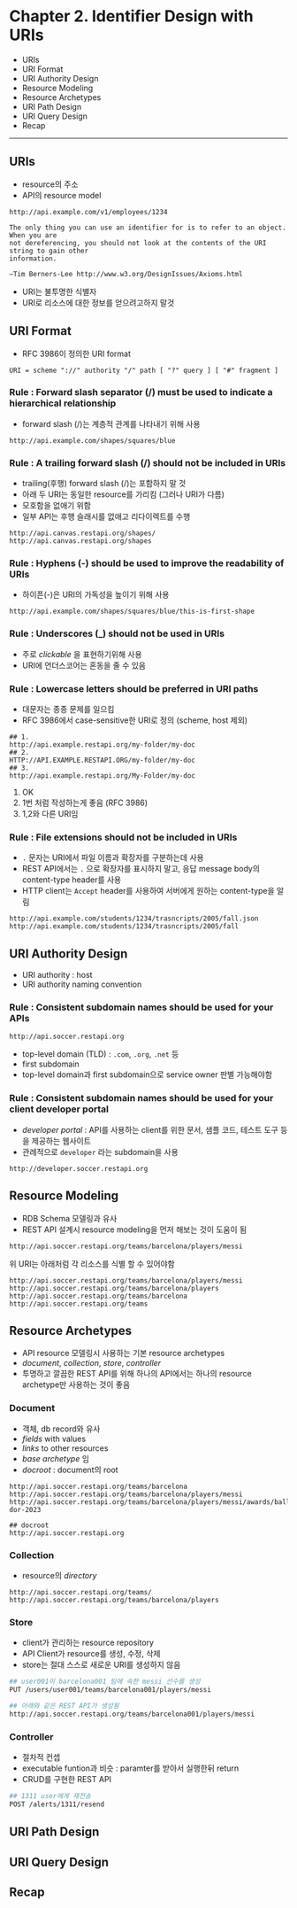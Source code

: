 # Chapter 2. Identifier Design with URIs

- URIs
- URI Format
- URI Authority Design
- Resource Modeling
- Resource Archetypes
- URI Path Design
- URI Query Design
- Recap

---

## URIs

- resource의 주소
- API의 resource model

````
http://api.example.com/v1/employees/1234
````

````
The only thing you can use an identifier for is to refer to an object. When you are
not dereferencing, you should not look at the contents of the URI string to gain other
information.

—Tim Berners-Lee http://www.w3.org/DesignIssues/Axioms.html
````

- URI는 불투명한 식별자
- URI로 리소스에 대한 정보를 얻으려고하지 말것

## URI Format

- RFC 3986이 정의한 URI format

````
URI = scheme "://" authority "/" path [ "?" query ] [ "#" fragment ]
````

### Rule :  Forward slash separator (/) must be used to indicate a hierarchical relationship

- forward slash (/)는 계층적 관계를 나타내기 위해 사용

````
http://api.example.com/shapes/squares/blue
````

### Rule : A trailing forward slash (/) should not be included in URIs

- trailing(후행) forward slash (/)는 포함하지 말 것
- 아래 두 URI는 동일한 resource를 가리킴 (그러나 URI가 다름)
- 모호함을 없애기 위함
- 일부 API는 후행 슬래시를 없애고 리다이렉트를 수행

````
http://api.canvas.restapi.org/shapes/
http://api.canvas.restapi.org/shapes
````

### Rule : Hyphens (-) should be used to improve the readability of URIs

- 하이픈(-)은 URI의 가독성을 높이기 위해 사용

````
http://api.example.com/shapes/squares/blue/this-is-first-shape
````

### Rule : Underscores (_) should not be used in URIs

- 주로 _clickable_ 을 표현하기위해 사용
- URI에 언더스코어는 혼동을 줄 수 있음

### Rule : Lowercase letters should be preferred in URI paths

- 대문자는 종종 문제를 일으킴
- RFC 3986에서 case-sensitive한 URI로 정의 (scheme, host 제외)

````
## 1. 
http://api.example.restapi.org/my-folder/my-doc
## 2.
HTTP://API.EXAMPLE.RESTAPI.ORG/my-folder/my-doc
## 3.
http://api.example.restapi.org/My-Folder/my-doc
````

1. OK
2. 1번 처럼 작성하는게 좋음 (RFC 3986)
3. 1,2와 다른 URI임

### Rule : File extensions should not be included in URIs

- `.` 문자는 URI에서 파일 이름과 확장자를 구분하는데 사용
- REST API에서는 `.` 으로 확장자를 표시하지 말고, 응답 message body의 content-type header를 사용
- HTTP client는 `Accept` header를 사용하여 서버에게 원하는 content-type을 알림

````
http://api.example.com/students/1234/trasncripts/2005/fall.json
http://api.example.com/students/1234/trasncripts/2005/fall
````

## URI Authority Design

- URI authority : host
- URI authority naming convention

### Rule : Consistent subdomain names should be used for your APIs

````
http://api.soccer.restapi.org
````

- top-level domain (TLD) : `.com`, `.org`, `.net` 등
- first subdomain
- top-level domain과 first subdomain으로 service owner 판별 가능해야함

### Rule : Consistent subdomain names should be used for your client developer portal

- _developer portal_ : API를 사용하는 client를 위한 문서, 샘플 코드, 테스트 도구 등을 제공하는 웹사이트
- 관례적으로 `developer` 라는 subdomain을 사용

````
http://developer.soccer.restapi.org
````

## Resource Modeling

- RDB Schema 모델링과 유사
- REST API 설계시 resource modeling을 먼저 해보는 것이 도움이 됨

```
http://api.soccer.restapi.org/teams/barcelona/players/messi
```

위 URI는 아래처럼 각 리소스를 식별 할 수 있어야함

````
http://api.soccer.restapi.org/teams/barcelona/players/messi
http://api.soccer.restapi.org/teams/barcelona/players
http://api.soccer.restapi.org/teams/barcelona
http://api.soccer.restapi.org/teams
````

## Resource Archetypes

- API resource 모델링시 사용하는 기본 resource archetypes
- _document_, _collection_, _store_, _controller_
- 투명하고 깔끔한 REST API를 위해 하나의 API에서는 하나의 resource archetype만 사용하는 것이 좋음

### Document

- 객체, db record와 유사
- _fields_ with values
- _links_ to other resources
- _base archetype_ 임
- _docroot_ : document의 root

````
http://api.soccer.restapi.org/teams/barcelona
http://api.soccer.restapi.org/teams/barcelona/players/messi
http://api.soccer.restapi.org/teams/barcelona/players/messi/awards/ballon-dor-2023

## docroot
http://api.soccer.restapi.org
````

### Collection

- resource의 _directory_

````
http://api.soccer.restapi.org/teams/
http://api.soccer.restapi.org/teams/barcelona/players
````

### Store

- client가 관리하는 resource repository
- API Client가 resource를 생성, 수정, 삭제
- store는 절대 스스로 새로운 URI를 생성하지 않음

```Bash
## user001이 barcelona001 팀에 속한 messi 선수를 생성
PUT /users/user001/teams/barcelona001/players/messi

## 아래와 같은 REST API가 생성됨
http://api.soccer.restapi.org/teams/barcelona001/players/messi
````

### Controller

- 절차적 컨셉
- executable funtion과 비슷 : paramter를 받아서 실행한뒤 return
- CRUD를 구현한 REST API

```Bash
## 1311 user에게 재전송
POST /alerts/1311/resend
````

## URI Path Design

## URI Query Design

## Recap